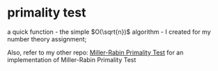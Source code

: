 # primality test

a quick function - the simple $O(\sqrt{n})$ algorithm - I created for my number theory assignment; 

Also, refer to my other repo: [Miller-Rabin Primality Test](https://github.com/xhOwenMa/Miller-Rabin-Primality-Test) for an implementation of Miller-Rabin Primality Test
